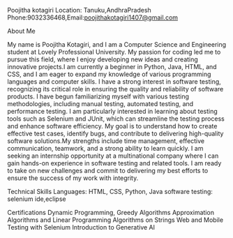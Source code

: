 Poojitha kotagiri
Location: Tanuku,AndhraPradesh
Phone:9032336468,Email:poojithakotagiri1407@gmail.com

About Me

My name is Poojitha Kotagiri, and I am a Computer Science and Engineering student at Lovely Professional University. My passion for coding led me to pursue this field, where I enjoy developing new ideas and creating innovative projects.I am currently a beginner in Python, Java, HTML, and CSS, and I am eager to expand my knowledge of various programming languages and computer skills. I have a strong interest in software testing, recognizing its critical role in ensuring the quality and reliability of software products. I have begun familiarizing myself with various testing methodologies, including manual testing, automated testing, and performance testing. I am particularly interested in learning about testing tools such as Selenium and JUnit, which can streamline the testing process and enhance software efficiency. My goal is to understand how to create effective test cases, identify bugs, and contribute to delivering high-quality software solutions.My strengths include time management, effective communication, teamwork, and a strong ability to learn quickly. I am seeking an internship opportunity at a multinational company where I can gain hands-on experience in software testing and related tools. I am ready to take on new challenges and commit to delivering my best efforts to ensure the success of my work with integrity.


 Technical Skills
Languages: HTML, CSS, Python, Java
software testing: selenium ide,eclipse

 Certifications
Dynamic Programming, Greedy Algorithms
Approximation Algorithms and Linear Programming
Algorithms on Strings
Web and Mobile Testing with Selenium
Introduction to Generative AI


 

